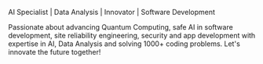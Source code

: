 AI Specialist | Data Analysis | Innovator | Software Development

Passionate about advancing Quantum Computing, safe AI in software development, site reliability engineering, security and app development with expertise in AI, Data Analysis and solving 1000+ coding problems. 
Let's innovate the future together!
